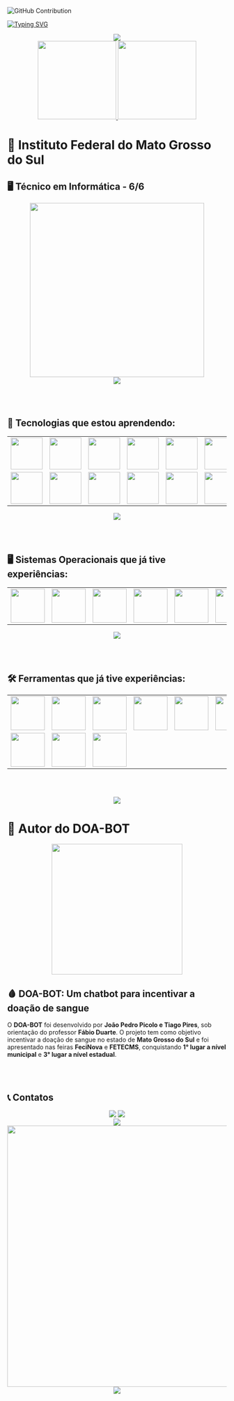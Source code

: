![GitHub Contribution](https://camo.githubusercontent.com/a01587bc5744d511c092d11defd0a878c9cf401ff1f39f345167c857279ba7ac/68747470733a2f2f63617073756c652d72656e6465722e76657263656c2e6170702f6170693f747970653d776176696e6726636f6c6f723d316531653165266865696768743d3132302673656374696f6e3d686561646572)


[![Typing SVG](https://readme-typing-svg.demolab.com?font=Big+Shoulders&weight=700&size=22&duration=2050&pause=1000&color=525252&width=435&separator=%3C&lines=Bem+vindo(a)+ao+meu+perfil+XD%3CMe+chamo+Picolo+%3AP%3CSeja+l%C3%A1+o+que+voc%C3%AA+est%C3%A1+fazendo+aqui%2C+se+divirta!+;D)](https://git.io/typing-svg)

<div align="center">
  <img src="https://github.com/user-attachments/assets/cdcf0f6c-b901-43e9-84a2-fcfdb7123056"/>
</div>


<div align="center">
  <a href="https://github.com/joaopedropicolo">
    <img loading="lazy" height="180em" src="https://github-readme-stats.vercel.app/api/top-langs/?username=joaopedropicolo&layout=compact&langs_count=7&theme=radical"/>
    <img loading="lazy" height="180em" src="https://github-readme-stats.vercel.app/api?username=joaopedropicolo&show_icons=true&theme=radical&include_all_commits=true&count_private=true"/>
  </a>
</div>


# 📖 Instituto Federal do Mato Grosso do Sul  
## 🖥️ Técnico em Informática - 6/6
<div align="center">
  <img src="https://github.com/user-attachments/assets/143cd8d7-13e7-4345-a81d-b4f1c35fd140" width="400" height="400">
</div>

<div align="center">
  <img src="https://github.com/user-attachments/assets/cdcf0f6c-b901-43e9-84a2-fcfdb7123056"/>
</div>

<br></br>

## 🚀 Tecnologias que estou aprendendo:

<table align="center">
  <tr>
    <td><img src="https://github.com/user-attachments/assets/3df7e7b4-6dfa-4197-b4ab-4a1a46b356bd" width="73" height="73"/></td>
    <td><img src="https://github.com/user-attachments/assets/318a1f50-d722-443d-9b2a-792c582c8406" width="73" height="73"/></td>
    <td><img src="https://github.com/user-attachments/assets/335b5d49-e515-4689-b316-9ca33808149b" width="73" height="73"/></td>
    <td><img src="https://github.com/user-attachments/assets/953e134b-4918-4005-8f66-78a6bc382795" width="73" height="73"/></td>
    <td><img src="https://github.com/user-attachments/assets/f68aa14b-b805-4f94-9e16-6a2f8b59f638" width="73" height="73"/></td>
    <td><img src="https://github.com/user-attachments/assets/5a640400-2784-47ac-bcd6-45fea79f1c43" width="73" height="73"/></td>
    <td><img src="https://cdn.jsdelivr.net/gh/devicons/devicon@latest/icons/mongodb/mongodb-original-wordmark.svg" width="73" height="73"/></td>
  </tr>
  <tr>
    <td><img src="https://github.com/user-attachments/assets/88ffcd4a-020f-4af3-bfab-1711b3877824" width="73" height="73"/></td>
    <td><img src="https://cdn.jsdelivr.net/gh/devicons/devicon@latest/icons/npm/npm-original-wordmark.svg" width="73" height="73"/></td>
    <td><img src="https://cdn.jsdelivr.net/gh/devicons/devicon@latest/icons/arduino/arduino-original.svg" width="73" height="73"/></td>
    <td><img src="https://cdn.jsdelivr.net/gh/devicons/devicon@latest/icons/postgresql/postgresql-plain-wordmark.svg" width="73" height="73"/></td>
    <td><img src="https://cdn.jsdelivr.net/gh/devicons/devicon@latest/icons/vitejs/vitejs-original.svg" width="73" height="73"/></td>
    <td><img src="https://cdn.jsdelivr.net/gh/devicons/devicon@latest/icons/docker/docker-original-wordmark.svg" width="73" height="73"/></td>
    <td><img src="https://cdn.jsdelivr.net/gh/devicons/devicon@latest/icons/prisma/prisma-original-wordmark.svg" width="73" height="73"/></td>
  </tr>
</table>

<div align="center">
  <img src="https://github.com/user-attachments/assets/cdcf0f6c-b901-43e9-84a2-fcfdb7123056"/>
</div>

<br></br>

## 🖥️ Sistemas Operacionais que já tive experiências:

<table align="center">
  <tr>
    <td><img src="https://cdn.jsdelivr.net/gh/devicons/devicon@latest/icons/android/android-original.svg" width="78" height="78"/></td>
    <td><img src="https://cdn.jsdelivr.net/gh/devicons/devicon@latest/icons/linux/linux-original.svg" width="78" height="78"/></td>
    <td><img src="https://cdn.jsdelivr.net/gh/devicons/devicon@latest/icons/apple/apple-original.svg" width="78" height="78"/></td>
    <td><img src="https://github.com/user-attachments/assets/696a2333-270f-47bb-b751-a0de29a13a47" width="78" height="78"/></td>
    <td><img src="https://cdn.jsdelivr.net/gh/devicons/devicon@latest/icons/windows11/windows11-original-wordmark.svg" width="78" height="78"/></td>
    <td><img src="https://cdn.jsdelivr.net/gh/devicons/devicon@latest/icons/debian/debian-original-wordmark.svg" width="78" height="78"/></td>
  </tr>
</table>

<div align="center">
  <img src="https://github.com/user-attachments/assets/cdcf0f6c-b901-43e9-84a2-fcfdb7123056"/>
</div>

<br></br>

## 🛠️ Ferramentas que já tive experiências:

<table align="center">
  <tr>
    <td><img src="https://cdn.jsdelivr.net/gh/devicons/devicon@latest/icons/canva/canva-original.svg" width="78" height="78"/></td>
    <td><img src="https://cdn.jsdelivr.net/gh/devicons/devicon@latest/icons/opera/opera-original.svg" width="78" height="78"/></td>
    <td><img src="https://cdn.jsdelivr.net/gh/devicons/devicon@latest/icons/chrome/chrome-original.svg" width="78" height="78"/></td>
    <td><img src="https://cdn.jsdelivr.net/gh/devicons/devicon@latest/icons/blender/blender-original.svg" width="78" height="78"/></td>
    <td><img src="https://cdn.jsdelivr.net/gh/devicons/devicon@latest/icons/filezilla/filezilla-original.svg" width="78" height="78"/></td>
    <td><img src="https://cdn.jsdelivr.net/gh/devicons/devicon@latest/icons/firefox/firefox-original.svg" width="78" height="78"/></td>
  </tr>
  <tr>
    <td><img src="https://cdn.jsdelivr.net/gh/devicons/devicon@latest/icons/github/github-original-wordmark.svg" width="78" height="78"/></td>
    <td><img src="https://cdn.jsdelivr.net/gh/devicons/devicon@latest/icons/notion/notion-original.svg" width="78" height="78"/></td>
    <td><img src="https://cdn.jsdelivr.net/gh/devicons/devicon@latest/icons/unrealengine/unrealengine-original-wordmark.svg" width="78" height="78"/></td>
  </tr>
</table>

<br></br>

<div align="center">
  <img src="https://github.com/user-attachments/assets/cdcf0f6c-b901-43e9-84a2-fcfdb7123056"/>
</div>

# 🤖 Autor do DOA-BOT
<div align="center">
  <img src="https://github.com/user-attachments/assets/b26d70f6-0b9b-425e-97ba-e3679c8e4560" width="300" height="300">
</div>

## 🩸 DOA-BOT: Um chatbot para incentivar a doação de sangue

O **DOA-BOT** foi desenvolvido por **João Pedro Picolo e Tiago Pires**, sob orientação do professor **Fábio Duarte**. O projeto tem como objetivo incentivar a doação de sangue no estado de **Mato Grosso do Sul** e foi apresentado nas feiras **FeciNova** e **FETECMS**, conquistando **1° lugar a nível municipal** e **3° lugar a nível estadual**.

<br></br>

## 📞 Contatos
<div align="center">
  <a href="https://steamcommunity.com/id/bigwon" target="_blank"><img loading="lazy" src="https://img.shields.io/badge/Steam-000000?style=for-the-badge&logo=steam&logoColor=white"></a>
  <a href = "mailto:bigwon132@gmail.com"><img loading="lazy" src="https://img.shields.io/badge/Gmail-D14836?style=for-the-badge&logo=gmail&logoColor=white" target="_blank"></a>
</div>

<div align="center">
  <img src="https://github.com/user-attachments/assets/cdcf0f6c-b901-43e9-84a2-fcfdb7123056"/>
</div>

<div align="center">
  <img loading="lazy" src="https://github.com/user-attachments/assets/45681b3c-ffc6-4016-9837-8ea6622e321d" width="600" height="600"/>
</div>

<div align="center">
  <img src="https://github.com/user-attachments/assets/696cfdee-a0ff-425c-93a1-c4979bcece45"/>
</div>
